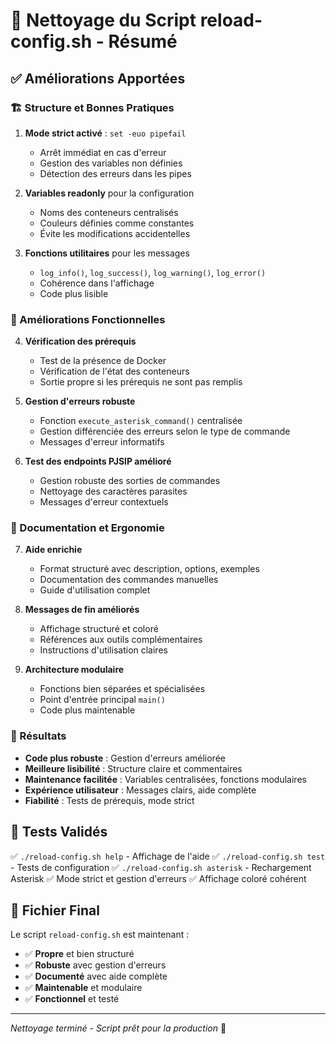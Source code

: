 # 🧹 Nettoyage du Script reload-config.sh - Résumé

## ✅ Améliorations Apportées

### 🏗️ Structure et Bonnes Pratiques

1. **Mode strict activé** : `set -euo pipefail`
   - Arrêt immédiat en cas d'erreur
   - Gestion des variables non définies
   - Détection des erreurs dans les pipes

2. **Variables readonly** pour la configuration
   - Noms des conteneurs centralisés
   - Couleurs définies comme constantes
   - Évite les modifications accidentelles

3. **Fonctions utilitaires** pour les messages
   - `log_info()`, `log_success()`, `log_warning()`, `log_error()`
   - Cohérence dans l'affichage
   - Code plus lisible

### 🔧 Améliorations Fonctionnelles

4. **Vérification des prérequis**
   - Test de la présence de Docker
   - Vérification de l'état des conteneurs
   - Sortie propre si les prérequis ne sont pas remplis

5. **Gestion d'erreurs robuste**
   - Fonction `execute_asterisk_command()` centralisée
   - Gestion différenciée des erreurs selon le type de commande
   - Messages d'erreur informatifs

6. **Test des endpoints PJSIP amélioré**
   - Gestion robuste des sorties de commandes
   - Nettoyage des caractères parasites
   - Messages d'erreur contextuels

### 📖 Documentation et Ergonomie

7. **Aide enrichie**
   - Format structuré avec description, options, exemples
   - Documentation des commandes manuelles
   - Guide d'utilisation complet

8. **Messages de fin améliorés**
   - Affichage structuré et coloré
   - Références aux outils complémentaires
   - Instructions d'utilisation claires

9. **Architecture modulaire**
   - Fonctions bien séparées et spécialisées
   - Point d'entrée principal `main()`
   - Code plus maintenable

### 🎯 Résultats

- **Code plus robuste** : Gestion d'erreurs améliorée
- **Meilleure lisibilité** : Structure claire et commentaires
- **Maintenance facilitée** : Variables centralisées, fonctions modulaires
- **Expérience utilisateur** : Messages clairs, aide complète
- **Fiabilité** : Tests de prérequis, mode strict

## 🧪 Tests Validés

✅ `./reload-config.sh help` - Affichage de l'aide
✅ `./reload-config.sh test` - Tests de configuration
✅ `./reload-config.sh asterisk` - Rechargement Asterisk
✅ Mode strict et gestion d'erreurs
✅ Affichage coloré cohérent

## 📁 Fichier Final

Le script `reload-config.sh` est maintenant :
- ✅ **Propre** et bien structuré
- ✅ **Robuste** avec gestion d'erreurs
- ✅ **Documenté** avec aide complète
- ✅ **Maintenable** et modulaire
- ✅ **Fonctionnel** et testé

---

*Nettoyage terminé - Script prêt pour la production* 🎯
